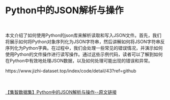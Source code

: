 <h1>Python中的JSON解析与操作</h1><br /><p>本文介绍了如何使用Python的json库来解析读取和写入JSON文件。首先，我们将展示如何将Python对象序列化为JSON字符串，然后讲解如何将JSON字符串反序列化为Python字典。在过程中，我们会处理一些常见的错误情况，并演示如何使用Python的文件操作进行读写操作。通过这些示例代码，读者可以了解到如何在Python中有效地处理JSON数据，以及如何处理可能出现的错误和异常。</p><p>https://www.jizhi-dataset.top/index/code/detail/43?ref=github</p><br /><br /><a href="https://www.jizhi-dataset.top/index/code/detail/43?ref=github" target="_blank">【集智数据集】Python中的JSON解析与操作--原文链接</a>